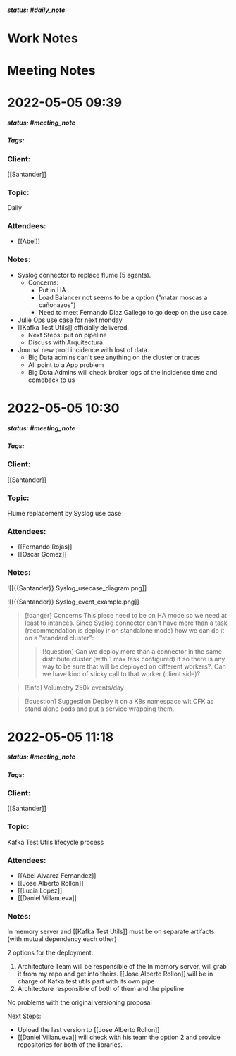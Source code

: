 ##### status: #daily_note 

# Work Notes

# Meeting Notes
# 2022-05-05 09:39
##### status: #meeting_note
##### Tags:

### Client:
[[Santander]]
### Topic:
Daily
### Attendees:
* [[Abel]]
### Notes:

- Syslog connector to replace flume (5 agents).
	- Concerns:
		- Put in HA
		- Load Balancer not seems to be a option ("matar moscas a cañonazos")
		- Need to meet Fernando Diaz Gallego to go deep on the use case.
- Julie Ops use case for next monday
- [[Kafka Test Utils]] officially delivered. 
	- Next Steps: put on pipeline
	- Discuss with Arquitectura.
- Journal new prod incidence with lost of data.
	- Big Data admins can't see anything on the cluster or traces
	- All point to a App problem
	- Big Data Admins will check broker logs of the incidence time and comeback to us


# 2022-05-05 10:30
##### status: #meeting_note
##### Tags:

### Client:
[[Santander]]
### Topic:
Flume replacement by Syslog use case 
### Attendees:
* [[Fernando Rojas]]
* [[Oscar Gomez]]
### Notes:

![[{{Santander}} Syslog_usecase_diagram.png]]

![[{{Santander}} Syslog_event_example.png]]

> [!danger] Concerns
>  This piece need to be on HA mode so we need at least to intances. Since Syslog connector can't have more than a task (recommendation is deploy ir on standalone mode) how we can do it on a "standard cluster":
>   > [!question]
>   > Can we deploy more than a connector in the same distribute cluster (with 1 max task configured) if so there is any way to be sure that will be deployed on different workers?. 
>   > Can we have kind of sticky call to that worker (client side)?

> [!info] Volumetry
> 250k events/day

> [!question] Suggestion
> Deploy it on a K8s namespace wit CFK as stand alone pods and put a service wrapping them.

# 2022-05-05 11:18
##### status: #meeting_note
##### Tags:

### Client:
[[Santander]]
### Topic:
Kafka Test Utils lifecycle process
### Attendees:
* [[Abel Alvarez Fernandez]]
* [[Jose Alberto Rollon]]
* [[Lucia Lopez]]
* [[Daniel Villanueva]]

### Notes:

In memory server and [[Kafka Test Utils]] must be on separate artifacts (with mutual dependency each other)

2 options for the deployment:

1. Architecture Team will be responsible of the In memory server, will grab it from my repo and get into theirs. [[Jose Alberto Rollon]] will be in charge of Kafka test utils part with its own pipe
2. Architecture responsible of both of them and the pipeline

No problems with the original versioning proposal

Next Steps:

- Upload the last version to [[Jose Alberto Rollon]]
- [[Daniel Villanueva]] will check with his team the option 2 and provide repositories for both of the libraries.

